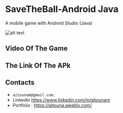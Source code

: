 # SaveTheBall-Android Java

A mobile game  with Android Studio (Java)

![alt text](?raw=true)

## Video Of The Game



## The Link Of The APk



## Contacts

*  `aitounam@gmail.com`.
*  Linkedin https://www.linkedin.com/in/aitounam
*  Portfolio : https://aitouna.weebly.com/
